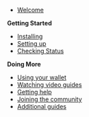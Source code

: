 - [Welcome](main.md)

**Getting Started**
- [Installing](guide/install.md)
- [Setting up](guide/setup.md)
- [Checking Status](guide/status.md)

**Doing More**
- [Using your wallet](wallet.md)
- [Watching video guides](videos.md)
- [Getting help](help.md)
- [Joining the community](comm.md)
- [Additional guides](all.md)
